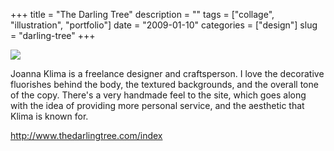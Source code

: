 +++
title = "The Darling Tree"
description = ""
tags = ["collage", "illustration", "portfolio"]
date = "2009-01-10"
categories = ["design"]
slug = "darling-tree"
+++


 

  <div id="screens-thumbs" class="clearfix">
    <div class="txt-center" id="design-submission"><a href="http://www.thedarlingtree.com/index"><img id='bluga-thumbnail-1440' class='bluga-thumbnail large' src='//media.konigi.com/bluga/
wt4969092e900a5_0.jpg'/></a></div>  
  </div>   
<p>Joanna Klima is a freelance designer and craftsperson. I love the decorative fluorishes behind the body, the textured backgrounds, and the overall tone of the copy. There's a very handmade feel to the site, which goes along with the idea of providing more personal service, and the aesthetic that Klima is known for.</p>
<p><a href="http://www.thedarlingtree.com/index">http://www.thedarlingtree.com/index</a></p>




